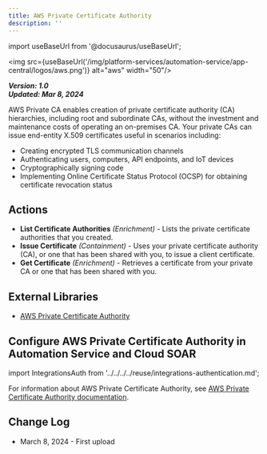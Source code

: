 ```yaml
---
title: AWS Private Certificate Authority
description: ''
---
```

import useBaseUrl from '@docusaurus/useBaseUrl';

<img src={useBaseUrl('/img/platform-services/automation-service/app-central/logos/aws.png')} alt="aws" width="50"/>

***Version: 1.0  
Updated: Mar 8, 2024***

AWS Private CA enables creation of private certificate authority (CA) hierarchies, including root and subordinate CAs, without the investment and maintenance costs of operating an on-premises CA. Your private CAs can issue end-entity X.509 certificates useful in scenarios including:

* Creating encrypted TLS communication channels
* Authenticating users, computers, API endpoints, and IoT devices
* Cryptographically signing code
* Implementing Online Certificate Status Protocol (OCSP) for obtaining certificate revocation status

## Actions

* **List Certificate Authorities** *(Enrichment)* - Lists the private certificate authorities that you created.
* **Issue Certificate** *(Containment)* - Uses your private certificate authority (CA), or one that has been shared with you, to issue a client certificate.
* **Get Certificate** *(Enrichment)* - Retrieves a certificate from your private CA or one that has been shared with you.

## External Libraries

* [AWS Private Certificate Authority](https://github.com/boto/boto3/blob/develop/LICENSE)

## Configure AWS Private Certificate Authority in Automation Service and Cloud SOAR

import IntegrationsAuth from '../../../../reuse/integrations-authentication.md';

<IntegrationsAuth/>

For information about AWS Private Certificate Authority, see [AWS Private Certificate Authority documentation](https://docs.aws.amazon.com/privateca/).

## Change Log
 
* March 8, 2024 - First upload
